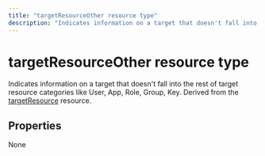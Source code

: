 ```yaml
---
title: "targetResourceOther resource type"
description: "Indicates information on a target that doesn't fall into the rest of target resource categories like User, App, Role, Group, Key. Derived from the targetResource resource."
---
```


# targetResourceOther resource type
Indicates information on a target that doesn't fall into the rest of target resource categories like User, App, Role, Group, Key. Derived from the [targetResource](targetresource.md) resource.



## Properties
None

<!-- uuid: 8fcb5dbc-d5aa-4681-8e31-b001d5168d79
2015-10-25 14:57:30 UTC -->
<!-- {
  "type": "#page.annotation",
  "description": "targetResourceOther resource",
  "keywords": "",
  "section": "documentation",
  "tocPath": ""
}-->
